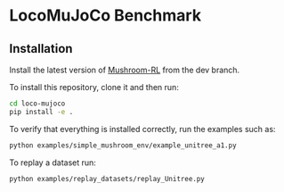 # LocoMuJoCo Benchmark
## Installation

Install the latest version of [Mushroom-RL](https://github.com/MushroomRL/mushroom-rl) from the dev branch.


To install this repository, clone it and then run:

```bash
cd loco-mujoco
pip install -e . 
```

To verify that everything is installed correctly, run the examples such as:

```bash
python examples/simple_mushroom_env/example_unitree_a1.py
```

To replay a dataset run:

```bash
python examples/replay_datasets/replay_Unitree.py
```

